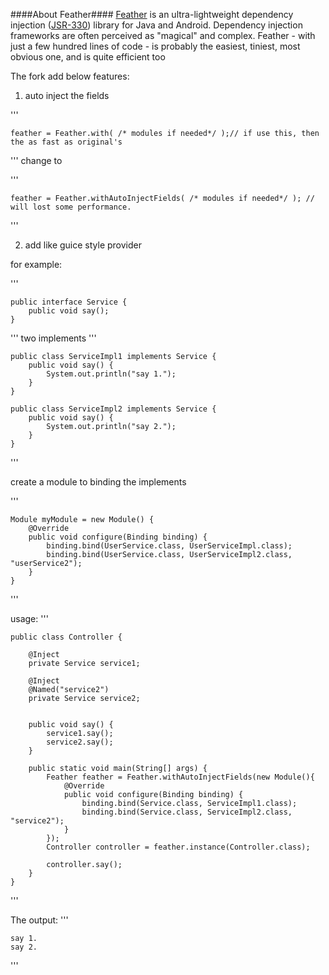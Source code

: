 ####About Feather####
[Feather](http://zsoltherpai.github.io/feather) is an ultra-lightweight dependency injection ([JSR-330](https://jcp.org/en/jsr/detail?id=330 "JSR-330"))
library for Java and Android. Dependency injection frameworks are often perceived as "magical" and complex. 
Feather - with just a few hundred lines of code - is probably the easiest, tiniest, most obvious one, 
and is quite efficient too

The fork add below features:

1. auto inject the fields

'''

    feather = Feather.with( /* modules if needed*/ );// if use this, then the as fast as original's
'''
change to

'''

    feather = Feather.withAutoInjectFields( /* modules if needed*/ ); // will lost some performance.
'''

2. add like guice style provider

for example:

'''

    public interface Service {
        public void say();
    }
'''
two implements
'''

    public class ServiceImpl1 implements Service {
        public void say() {
            System.out.println("say 1.");
        }
    }

    public class ServiceImpl2 implements Service {
        public void say() {
            System.out.println("say 2.");
        }
    }

'''

create a module to binding the implements

'''

    Module myModule = new Module() {
        @Override
        public void configure(Binding binding) {
            binding.bind(UserService.class, UserServiceImpl.class);
            binding.bind(UserService.class, UserServiceImpl2.class, "userService2");
        }
    }
'''

usage:
'''

    public class Controller {

        @Inject
        private Service service1;

        @Inject
        @Named("service2")
        private Service service2;


        public void say() {
            service1.say();
            service2.say();
        }

        public static void main(String[] args) {
            Feather feather = Feather.withAutoInjectFields(new Module(){
                @Override
                public void configure(Binding binding) {
                    binding.bind(Service.class, ServiceImpl1.class);
                    binding.bind(Service.class, ServiceImpl2.class, "service2");
                }
            });
            Controller controller = feather.instance(Controller.class);

            controller.say();
        }
    }
'''

The output:
'''

    say 1.
    say 2.
'''


